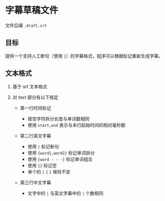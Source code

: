 # 字幕草稿文件

文件后缀 `.draft.srt`

## 目标

提供一个支持人工断句（使用 `|`）的字幕格式，程序可以根据标记重新生成字幕。

## 文本格式

1. 基于 srt 文本格式

2. 对 text 部分有以下规定

   * 第一行时间标记

     - 按空字符拆分长度与单词数相同
     - 使用 `start,end` 表示与本行起始时间的相对毫秒数

   * 第二行英文字幕

     - 使用 `|` 标记断句
     - 使用 `{word1,word2}` 标记单词拆分
     - 使用 `{word - - -}` 标记单词组合
     - 使用 `{}` 标记空
     - 单个的 `|` `{` `}` 保持不变

   * 第三行中文字幕

     - 文字中的 `|` 与英文字幕中的 `|` 个数相同

